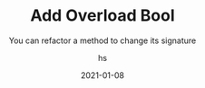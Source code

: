 ---
date: 2021-01-08
title: Add Overload Bool
technologies: [java]
topics: [refactoring]
author: hs
subtitle: You can refactor a method to change its signature
thumbnail: ./thumbnail.png
cardThumbnail: ./card.png
shortVideo:
  poster: ./tip.png
  url: https://youtu.be/08A0t0KyKCA
seealso:
  - title: (video) IntelliJ IDEA Everyday Refactorings
    href: https://www.youtube.com/watch?v=rPq7fBo5JVs
  - title: (video) IntelliJ IDEA 3 Ways to Simplify Your Code 
    href: https://www.youtube.com/watch?v=HgWU25YwDfc
  - title: (documentation) IntelliJ IDEA Help - Change Signature
    href: https://www.jetbrains.com/help/idea/change-signature.html
leadin: |
  You can use **Shift+F6** (macOS, Windows, or Linux) to change the signature of a method and add a new boolean parameter to it. You can then select _Delegate via overloading method_ to complete the refactor.

---